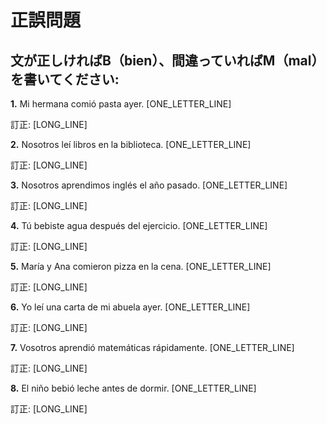 # 正誤問題

## 文が正しければB（bien）、間違っていればM（mal）を書いてください:

**1.** Mi hermana comió pasta ayer. [ONE_LETTER_LINE]

   訂正: [LONG_LINE]

**2.** Nosotros leí libros en la biblioteca. [ONE_LETTER_LINE]

   訂正: [LONG_LINE]

**3.** Nosotros aprendimos inglés el año pasado. [ONE_LETTER_LINE]

   訂正: [LONG_LINE]

**4.** Tú bebiste agua después del ejercicio. [ONE_LETTER_LINE]

   訂正: [LONG_LINE]

**5.** María y Ana comieron pizza en la cena. [ONE_LETTER_LINE]

   訂正: [LONG_LINE]

**6.** Yo leí una carta de mi abuela ayer. [ONE_LETTER_LINE]

   訂正: [LONG_LINE]

**7.** Vosotros aprendió matemáticas rápidamente. [ONE_LETTER_LINE]

   訂正: [LONG_LINE]

**8.** El niño bebió leche antes de dormir. [ONE_LETTER_LINE]

   訂正: [LONG_LINE]